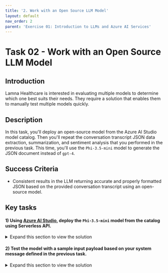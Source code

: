 ```yaml
---
title: '2. Work with an Open Source LLM Model'
layout: default
nav_order: 2
parent: 'Exercise 01: Introduction to LLMs and Azure AI Services'
---
```


# Task 02 - Work with an Open Source LLM Model

## Introduction

Lamna Healthcare is interested in evaluating multiple models to determine which one best suits their needs. They require a solution that enables them to manually test multiple models quickly.

## Description

In this task, you'll deploy an open-source model from the Azure AI Studio model catalog. Then you'll repeat the conversation transcript JSON data extraction, summarization, and sentiment analysis that you performed in the previous task. This time, you'll use the `Phi-3.5-mini` model to generate the JSON document instead of `gpt-4`.

## Success Criteria

- Consistent results in the LLM returning accurate and properly formatted JSON based on the provided conversation transcript using an open-source model.

## Key tasks

#### 1) Using [Azure AI Studio](https://ai.azure.com), deploy the `Phi-3.5-mini` model from the catalog using Serverless API.

  <details markdown="block">
  <summary>Expand this section to view the solution</summary>

  1. Work with an Open Source LLM Model

      1. In [Azure AI Studio](https://ai.azure.com), ensure you are in the project you created in the previous task, and select **Deployments** from the left-hand menu.

       1. Select **+ Create deployment**.
   
          ![The model deployments list displays. The + Create deployment button is visible.](../../media/01_02_deploy_model.png)

       1. Search for and select the model **Phi-3.5-mini**, then select **Confirm**.
   
          ![The model catalog displays with the Phi-3.5-mini model selected.](../../media/deploy_model_phi3.png)

       1. Select the deployment option **Serverless API deployment**.

          ![The deployment options dialog displays with choices of Serverless API with Azure AI Content Safety or Managed Compute without Azure AI Content Safety.](../../deploy_model_serverless.png)

       1. Select **Deploy**.

          ![Deploy button.](../../deploy_model_serverless_name.png)

  Creating the deployment will be quick since it is serverless.

  ![The model deployment screen displays with the Provisioning state indicating Succeeded.](images/deploy_model_created.png)

  </details>
   
#### 2) Test the model with a sample input payload based on your system message defined in the previous task.

  <details markdown="block">
  <summary>Expand this section to view the solution</summary>

  1. Copy the following prompt and paste it into the system message field of the playground:

       ```text
       You're an AI assistant that helps Lamna Healthcare Customer Service to extract valuable information from their conversations by creating JSON files for each conversation transcription you receive. You always try to extract and format as a JSON:
       1. Customer Name [name]
       2. Customer Contact Phone [phone]
       3. Main Topic of the Conversation [topic]
       4. Customer Sentiment (Neutral, Positive, Negative)[sentiment]
       5. How the Agent Handled the Conversation [agent_behavior]
       6. What was the FINAL Outcome of the Conversation [outcome]
       7. A really brief Summary of the Conversation [summary]

       Only extract information that you're sure. If you're unsure, write "Unknown/Not Found" in the JSON file.
       ```
       {: .note }
       > Sample of a note
    
  1. After copying, select **Apply changes**.

     ![A portion of the Chat playground screen displays with the System message populated. The Apply changes button is visible above the System message text box.](images/phi35_system_message.png)

  1. Copy following text and paste it into the chat session and press the send button:

      ```text
      Agent: Hello, welcome to Lamna Healthcare customer service. My name is Juan, how can I assist you?
      Client: Hello, Juan. I'm calling because I'm having issues with my medical bill I just received few days ago. It's incorrect and it does not match the numbers I was presented before my medical procedure.
      Agent: I'm very sorry for the inconvenience, sir. Could you please tell me your phone number and your full name?
      Client: Yes, sure. My number is 011-4567-8910 and my name is Martín Pérez.
      Agent: Thank you, Mr. Pérez. I'm going to check your plan, you deduction limits and current year transactions towards your deductions. One moment, please.
      Client: Okay, thank you.
      Agent: Mr. Pérez, I've reviewed your plan and I see that you have the Silver basic plan of $3,000 deductable. Is that correct?
      Client: Yes, that's correct.
      Agent: Well, I would like to inform you that you have not met your deductible yet and $2,800 of the procedure will be still be your responsability and that will meet your deductible for the year.
      Client: What? How is that possible? I paid over $2,000 already towards my deductable this year, I should only be $1,000 away from reaching my deductible not $2,800. 
      Agent: I understand, Mr. Pérez. But keep in mind that not all fees your pay to doctors and labs and medications count towards your deductible. 
      Client: Well, but they didn't explain that to me when I contracted the plan. They told me that everything I pay from my pocket towards doctors, specialists, labs and medications will count towards my deductable. I feel cheated.
      Agent: I apologize, Mr. Pérez. It was not our intention to deceive you. If you think the deductable is too high, I recommed changing the plan to Gold at the next renewal window and that will bring the deductable to $1,000 for the new year.
      Client: And how much would that cost me?
      Agent: The plan rates will come out in November, you can call us back then or check the new rates online at that time.
      Client: Mmm, I don't know. Isn't there another option? Can't you reduce the amount I have to pay for this bill as I was not explained how the deductible work correctly?
      Agent: I'm sorry, Mr. Pérez. I don't have the power to change the bill or your deductible under the current Silver plan.
      Client: Well, let me think about it. Can I call later to confirm?
      Agent: Of course, Mr. Pérez. You can call whenever you want. The number is the same one you dialed now. Is there anything else I can help you with?
      Client: No, that's all. Thank you for your attention.
      Agent: Thank you, Mr. Pérez. Have a good day. Goodbye.
      ```

      ![A portion of the Chat Playground screen displays with the above text copied into the user message textbox. The send button is visible below the user message textbox.](images/phi35_chat_message.png)

  1. Observe the response generated by the Phi-3.5-mini model. You should see a result generated by the model in the command window.

     ![A portion of the Chat Playground screen displays the LLM response in JSON format.](images/phi35_response.png)



  </details>
